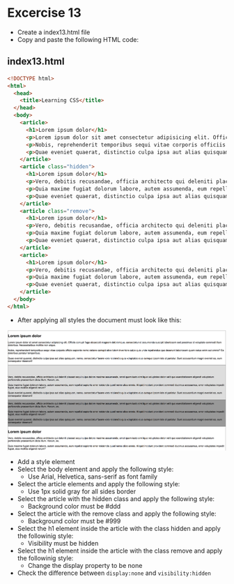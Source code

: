 # Excercise 13

* Create a index13.html file
* Copy and paste the following HTML code:

## index13.html
```html
<!DOCTYPE html>
<html>
  <head>
    <title>Learning CSS</title>
  </head>
  <body>
    <article>
      <h1>Lorem ipsum dolor</h1>
      <p>Lorem ipsum dolor sit amet consectetur adipisicing elit. Officiis corrupti fuga obcaecati magnam doloremque, consectetur et assumenda suscipit laboriosam sed possimus id voluptate commodi illum doloribus. Necessitatibus mollitia non atque.</p>
      <p>Nobis, reprehenderit temporibus sequi vitae corporis officiis sapiente nemo ratione corrupti alias totam inventore culpa quis unde repellendus quo deserunt laboriosam quam natus enim aut omnis? Ea doloribus pariatur temporibus.</p>
      <p>Quae eveniet quaerat, distinctio culpa ipsa aut alias quisquam, nemo, consectetur facere vero reiciendis quia voluptates eius cumque ipsam iste at pariatur. Sunt accusantium magni eveniet ea, eum consequatur deserunt!</p>  
    </article>
    <article class="hidden">
      <h1>Lorem ipsum dolor</h1>
      <p>Vero, debitis recusandae, officia architecto qui deleniti placeat sequi culpa dolore maxime assumenda, amet quam iusto similique voluptates dolor velit quo exercitationem eligendi voluptatum perferendis praesentium dicta illum. Harum, ex.</p>
      <p>Quia maxime fugiat dolorum labore, autem assumenda, eum repellat sapiente error reiciendis quod nemo alias omnis. Aliquid incidunt provident commodi ducimus accusamus, error voluptates impedit fugiat, eius mollitia eligendi rerum?</p>
      <p>Quae eveniet quaerat, distinctio culpa ipsa aut alias quisquam, nemo, consectetur facere vero reiciendis quia voluptates eius cumque ipsam iste at pariatur. Sunt accusantium magni eveniet ea, eum consequatur deserunt!</p>
    </article>
    <article class="remove">
      <h1>Lorem ipsum dolor</h1>
      <p>Vero, debitis recusandae, officia architecto qui deleniti placeat sequi culpa dolore maxime assumenda, amet quam iusto similique voluptates dolor velit quo exercitationem eligendi voluptatum perferendis praesentium dicta illum. Harum, ex.</p>
      <p>Quia maxime fugiat dolorum labore, autem assumenda, eum repellat sapiente error reiciendis quod nemo alias omnis. Aliquid incidunt provident commodi ducimus accusamus, error voluptates impedit fugiat, eius mollitia eligendi rerum?</p>
      <p>Quae eveniet quaerat, distinctio culpa ipsa aut alias quisquam, nemo, consectetur facere vero reiciendis quia voluptates eius cumque ipsam iste at pariatur. Sunt accusantium magni eveniet ea, eum consequatur deserunt!</p>
    </article>
    <article>
      <h1>Lorem ipsum dolor</h1>
      <p>Vero, debitis recusandae, officia architecto qui deleniti placeat sequi culpa dolore maxime assumenda, amet quam iusto similique voluptates dolor velit quo exercitationem eligendi voluptatum perferendis praesentium dicta illum. Harum, ex.</p>
      <p>Quia maxime fugiat dolorum labore, autem assumenda, eum repellat sapiente error reiciendis quod nemo alias omnis. Aliquid incidunt provident commodi ducimus accusamus, error voluptates impedit fugiat, eius mollitia eligendi rerum?</p>
      <p>Quae eveniet quaerat, distinctio culpa ipsa aut alias quisquam, nemo, consectetur facere vero reiciendis quia voluptates eius cumque ipsam iste at pariatur. Sunt accusantium magni eveniet ea, eum consequatur deserunt!</p>
    </article>
  </body>
</html>
```

* After applying all styles the document must look like this:

![Ex 13](./results/ex_13.png)

* Add a style element
* Select the body element and apply the following style:
  * Use Arial, Helvetica, sans-serif as font family
* Select the article elements and apply the following style:
  * Use 1px solid gray for all sides border
* Select the article with the hidden class and apply the following style:
  * Background color must be #ddd
* Select the article with the remove class and apply the following style:
  * Background color must be #999
* Select the h1 element inside the article with the class hidden and apply the followinig style:
  * Visibility must be hidden
* Select the h1 element inside the article with the class remove and apply the followinig style:
  * Change the display property to be none
* Check the difference between `display:none` and `visibility:hidden`